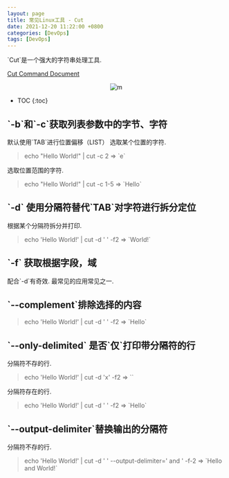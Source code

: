 ```yaml
---
layout: page
title: 常见Linux工具 - Cut
date: 2021-12-20 11:22:00 +0800
categories: [DevOps]
tags: [DevOps]
---
```


\`Cut\`是一个强大的字符串处理工具.

[Cut Command Document](https://linuxize.com/post/linux-cut-command/)

<div align="center"><img src="{{site.baseurl}}images/{{page.date | date: "%Y-%m"}}/2.png" alt="m"/></div>

* TOC
{:toc}

## \`-b\`和\`-c\`获取列表参数中的字节、字符

默认使用\`TAB\`进行位置偏移（LIST）
选取某个位置的字符. 
>echo "Hello World!" \| cut -c 2 => \`e\`

选取位置范围的字符. 
>echo "Hello World!" \| cut -c 1-5 => \`Hello\`


## **\`-d\`** 使用分隔符替代\`TAB\`对字符进行拆分定位


根据某个分隔符拆分并打印. 
>echo 'Hello World!' \| cut -d ' ' -f2 => \`World!\`

## **\`-f\`** 获取根据字段，域

配合\`-d\`有奇效. 最常见的应用常见之一.


## \`--complement\`排除选择的内容

>echo 'Hello World!' \| cut -d ' ' -f2 => \`Hello\`

## \`--only-delimited\` 是否\`仅\`打印带分隔符的行

分隔符不存的行. 
> echo 'Hello World!' \| cut -d 'x' -f2 => \`\`

分隔符存在的行. 
>echo 'Hello World!' \| cut -d ' ' -f2 => \`Hello\`

## \`--output-delimiter\`替换输出的分隔符

分隔符不存的行. 

> echo 'Hello World!' \| cut -d ' ' --output-delimiter=' and ' -f-2 => \`Hello and World!\`

